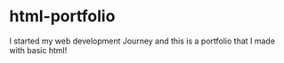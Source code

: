 # html-portfolio
I started my web development Journey and this is a portfolio that I made with basic html!
